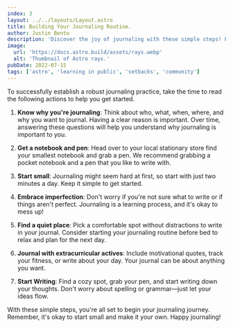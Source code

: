 ```yaml
---
index: 3
layout: ../../layouts/Layout.astro
title: Building Your Journaling Routine.
author: Justin Bento
description: 'Discover the joy of journaling with these simple steps! From defining your purpose to finding a cozy writing spot, this guide makes it easy to start and enjoy the benefits of keeping a journal.!'
image:
  url: 'https://docs.astro.build/assets/rays.webp'
  alt: 'Thumbnail of Astro rays.'
pubDate: 2022-07-15
tags: ['astro', 'learning in public', 'setbacks', 'community']
---
```


To successfully establish a robust journaling practice, take the time to read the following actions to help you get started.

1.	**Know why you're journaling**: Think about who, what, when, where, and why you want to journal. Having a clear reason is important. Over time, answering these questions will help you understand why journaling is important to you.

2.	**Get a notebook and pen**: Head over to your local stationary store find your smallest notebook and grab a pen. We recommend grabbing a pocket notebook and a pen that you like to write with. 

3.	**Start small**: Journaling might seem hard at first, so start with just two minutes a day. Keep it simple to get started. 

4.	**Embrace imperfection**:  Don't worry if you're not sure what to write or if things aren't perfect. Journaling is a learning process, and it's okay to mess up!

5.	**Find a quiet place**: Pick a comfortable spot without distractions to write in your journal. Consider starting your journaling routine before bed to relax and plan for the next day. 

6.	**Journal with extracurricular actives**: Include motivational quotes, track your fitness, or write about your day. Your journal can be about anything you want.  

7.	**Start Writing**: Find a cozy spot, grab your pen, and start writing down your thoughts. Don't worry about spelling or grammar—just let your ideas flow.

With these simple steps, you're all set to begin your journaling journey. Remember, it's okay to start small and make it your own. Happy journaling!